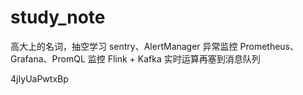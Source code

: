 # study_note

高大上的名词，抽空学习
sentry、AlertManager 异常监控
Prometheus、Grafana、PromQL 监控
Flink + Kafka 实时运算再塞到消息队列

4jIyUaPwtxBp